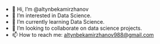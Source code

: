 - 👋 Hi, I’m @altynbekamirzhanov
- 👀 I’m interested in Data Science.
- 🌱 I’m currently learning Data Science.
- 💞️ I’m looking to collaborate on data science projects.
- 📫 How to reach me: altynbekamirzhanov988@gmail.com

<!---
altynbekamirzhanov/altynbekamirzhanov is a ✨ special ✨ repository because its `README.md` (this file) appears on your GitHub profile.
You can click the Preview link to take a look at your changes.
--->
